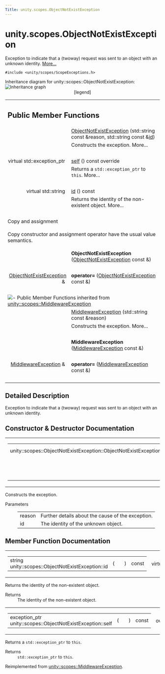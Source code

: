 ```yaml
---
Title: unity.scopes.ObjectNotExistException
---
```


# unity.scopes.ObjectNotExistException

<p>Exception to indicate that a (twoway) request was sent to an object with an unknown identity.  
<a href="#details">More...</a></p>
<p><code>#include &lt;unity/scopes/ScopeExceptions.h&gt;</code></p>
Inheritance diagram for unity::scopes::ObjectNotExistException:
<img src="https://developer.ubuntu.com/static/devportal_uploaded/fa85e2ee-6efc-4263-a5c9-d39fd49b17b5-../unity.scopes.ObjectNotExistException/classunity_1_1scopes_1_1_object_not_exist_exception__inherit__graph.png" border="0" usemap="#unity_1_1scopes_1_1_object_not_exist_exception_inherit__map" alt="Inheritance graph"/>
<map name="unity_1_1scopes_1_1_object_not_exist_exception_inherit__map" id="unity_1_1scopes_1_1_object_not_exist_exception_inherit__map">
<area shape="rect" id="node2" href="https://developer.ubuntu.com../classunity_1_1scopes_1_1_middleware_exception.html" title="Exception to indicate that something went wrong with the middleware layer. " alt="" coords="5,80,189,121"/></map>
<center><span class="legend">[legend]</span></center>
<table class="memberdecls">
<tr class="heading"><td colspan="2"><h2 class="groupheader">
Public Member Functions</h2></td></tr>
<tr class="memitem:a31beda1f8f1a97154618e97f4ab8e34f"><td class="memItemLeft" align="right" valign="top">&#160;</td><td class="memItemRight" valign="bottom"><a class="el" href="#a31beda1f8f1a97154618e97f4ab8e34f">ObjectNotExistException</a> (std::string const &amp;reason, std::string const &amp;<a class="el" href="#a63a7640944e3799f065379800715580e">id</a>)</td></tr>
<tr class="memdesc:a31beda1f8f1a97154618e97f4ab8e34f"><td class="mdescLeft">&#160;</td><td class="mdescRight">Constructs the exception.  More...<br /></td></tr>
<tr class="separator:a31beda1f8f1a97154618e97f4ab8e34f"><td class="memSeparator" colspan="2">&#160;</td></tr>
<tr class="memitem:af87f8d39791b7efb52cbba9dd0e4da25"><td class="memItemLeft" align="right" valign="top">virtual std::exception_ptr&#160;</td><td class="memItemRight" valign="bottom"><a class="el" href="#af87f8d39791b7efb52cbba9dd0e4da25">self</a> () const override</td></tr>
<tr class="memdesc:af87f8d39791b7efb52cbba9dd0e4da25"><td class="mdescLeft">&#160;</td><td class="mdescRight">Returns a <code>std::exception_ptr</code> to <code>this</code>.  More...<br /></td></tr>
<tr class="separator:af87f8d39791b7efb52cbba9dd0e4da25"><td class="memSeparator" colspan="2">&#160;</td></tr>
<tr class="memitem:a63a7640944e3799f065379800715580e"><td class="memItemLeft" align="right" valign="top">virtual std::string&#160;</td><td class="memItemRight" valign="bottom"><a class="el" href="#a63a7640944e3799f065379800715580e">id</a> () const </td></tr>
<tr class="memdesc:a63a7640944e3799f065379800715580e"><td class="mdescLeft">&#160;</td><td class="mdescRight">Returns the identity of the non-existent object.  More...<br /></td></tr>
<tr class="separator:a63a7640944e3799f065379800715580e"><td class="memSeparator" colspan="2">&#160;</td></tr>
<tr><td colspan="2">Copy and assignment</td></tr>
<tr><td colspan="2"><p>Copy constructor and assignment operator have the usual value semantics. </p>
</td></tr>
<tr class="memitem:af0ca8654d511d068a4953b1fbcd620c5"><td class="memItemLeft" align="right" valign="top">
&#160;</td><td class="memItemRight" valign="bottom"><b>ObjectNotExistException</b> (<a class="el" href="index.html">ObjectNotExistException</a> const &amp;)</td></tr>
<tr class="separator:af0ca8654d511d068a4953b1fbcd620c5"><td class="memSeparator" colspan="2">&#160;</td></tr>
<tr class="memitem:a6c15b6adc374c4c4e48116920dd3d571"><td class="memItemLeft" align="right" valign="top">
<a class="el" href="index.html">ObjectNotExistException</a> &amp;&#160;</td><td class="memItemRight" valign="bottom"><b>operator=</b> (<a class="el" href="index.html">ObjectNotExistException</a> const &amp;)</td></tr>
<tr class="separator:a6c15b6adc374c4c4e48116920dd3d571"><td class="memSeparator" colspan="2">&#160;</td></tr>
<tr class="inherit_header pub_methods_classunity_1_1scopes_1_1_middleware_exception"><td colspan="2" onclick="javascript:toggleInherit('pub_methods_classunity_1_1scopes_1_1_middleware_exception')"><img src="https://developer.ubuntu.com/static/devportal_uploaded/03ead01b-7428-41e0-abd3-102843bba4fd-../unity.scopes.ObjectNotExistException/closed.png" alt="-"/>&#160;Public Member Functions inherited from <a class="el" href="unity.scopes.MiddlewareException.md">unity::scopes::MiddlewareException</a></td></tr>
<tr class="memitem:af6250d2e529d103d30d3ebf06689c146 inherit pub_methods_classunity_1_1scopes_1_1_middleware_exception"><td class="memItemLeft" align="right" valign="top">&#160;</td><td class="memItemRight" valign="bottom"><a class="el" href="unity.scopes.MiddlewareException.md#af6250d2e529d103d30d3ebf06689c146">MiddlewareException</a> (std::string const &amp;reason)</td></tr>
<tr class="memdesc:af6250d2e529d103d30d3ebf06689c146 inherit pub_methods_classunity_1_1scopes_1_1_middleware_exception"><td class="mdescLeft">&#160;</td><td class="mdescRight">Constructs the exception.  More...<br /></td></tr>
<tr class="separator:af6250d2e529d103d30d3ebf06689c146 inherit pub_methods_classunity_1_1scopes_1_1_middleware_exception"><td class="memSeparator" colspan="2">&#160;</td></tr>
<tr class="memitem:a9c78308b3ff5b4e814ce13be2a693644 inherit pub_methods_classunity_1_1scopes_1_1_middleware_exception"><td class="memItemLeft" align="right" valign="top">
&#160;</td><td class="memItemRight" valign="bottom"><b>MiddlewareException</b> (<a class="el" href="unity.scopes.MiddlewareException.md">MiddlewareException</a> const &amp;)</td></tr>
<tr class="separator:a9c78308b3ff5b4e814ce13be2a693644 inherit pub_methods_classunity_1_1scopes_1_1_middleware_exception"><td class="memSeparator" colspan="2">&#160;</td></tr>
<tr class="memitem:a9d8dd9a32e0c45d36ec2d9513475f425 inherit pub_methods_classunity_1_1scopes_1_1_middleware_exception"><td class="memItemLeft" align="right" valign="top">
<a class="el" href="unity.scopes.MiddlewareException.md">MiddlewareException</a> &amp;&#160;</td><td class="memItemRight" valign="bottom"><b>operator=</b> (<a class="el" href="unity.scopes.MiddlewareException.md">MiddlewareException</a> const &amp;)</td></tr>
<tr class="separator:a9d8dd9a32e0c45d36ec2d9513475f425 inherit pub_methods_classunity_1_1scopes_1_1_middleware_exception"><td class="memSeparator" colspan="2">&#160;</td></tr>
</table>
<a name="details" id="details"></a><h2 class="groupheader">Detailed Description</h2>
<p>Exception to indicate that a (twoway) request was sent to an object with an unknown identity. </p>
<h2 class="groupheader">Constructor &amp; Destructor Documentation</h2>
<table class="mlabels">
<tr>
<td class="mlabels-left">
<table class="memname">
<tr>
<td class="memname">unity::scopes::ObjectNotExistException::ObjectNotExistException </td>
<td>(</td>
<td class="paramtype">std::string const &amp;&#160;</td>
<td class="paramname"><em>reason</em>, </td>
</tr>
<tr>
<td class="paramkey"></td>
<td></td>
<td class="paramtype">std::string const &amp;&#160;</td>
<td class="paramname"><em>id</em>&#160;</td>
</tr>
<tr>
<td></td>
<td>)</td>
<td></td><td></td>
</tr>
</table>
</td>
<td class="mlabels-right">
<span class="mlabels"><span class="mlabel">explicit</span></span>  </td>
</tr>
</table>
<p>Constructs the exception. </p>
<dl class="params"><dt>Parameters</dt><dd>
<table class="params">
<tr><td class="paramname">reason</td><td>Further details about the cause of the exception. </td></tr>
<tr><td class="paramname">id</td><td>The identity of the unknown object. </td></tr>
</table>
</dd>
</dl>
<h2 class="groupheader">Member Function Documentation</h2>
<table class="mlabels">
<tr>
<td class="mlabels-left">
<table class="memname">
<tr>
<td class="memname">string unity::scopes::ObjectNotExistException::id </td>
<td>(</td>
<td class="paramname"></td><td>)</td>
<td> const</td>
</tr>
</table>
</td>
<td class="mlabels-right">
<span class="mlabels"><span class="mlabel">virtual</span></span>  </td>
</tr>
</table>
<p>Returns the identity of the non-existent object. </p>
<dl class="section return"><dt>Returns</dt><dd>The identity of the non-existent object. </dd></dl>
<table class="mlabels">
<tr>
<td class="mlabels-left">
<table class="memname">
<tr>
<td class="memname">exception_ptr unity::scopes::ObjectNotExistException::self </td>
<td>(</td>
<td class="paramname"></td><td>)</td>
<td> const</td>
</tr>
</table>
</td>
<td class="mlabels-right">
<span class="mlabels"><span class="mlabel">override</span><span class="mlabel">virtual</span></span>  </td>
</tr>
</table>
<p>Returns a <code>std::exception_ptr</code> to <code>this</code>. </p>
<dl class="section return"><dt>Returns</dt><dd><code>std::exception_ptr</code> to <code>this</code>. </dd></dl>
<p>Reimplemented from <a class="el" href="unity.scopes.MiddlewareException.md#a5317c0215a98eb896d1d706450d2919e">unity::scopes::MiddlewareException</a>.</p>

